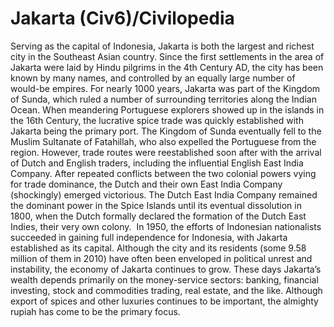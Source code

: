 # Jakarta (Civ6)/Civilopedia

Serving as the capital of Indonesia, Jakarta is both the largest and richest city in the Southeast Asian country. Since the first settlements in the area of Jakarta were laid by Hindu pilgrims in the 4th Century AD, the city has been known by many names, and controlled by an equally large number of would-be empires. For nearly 1000 years, Jakarta was part of the Kingdom of Sunda, which ruled a number of surrounding territories along the Indian Ocean. When meandering Portuguese explorers showed up in the islands in the 16th Century, the lucrative spice trade was quickly established with Jakarta being the primary port.
The Kingdom of Sunda eventually fell to the Muslim Sultanate of Fatahillah, who also expelled the Portuguese from the region. However, trade routes were reestablished soon after with the arrival of Dutch and English traders, including the influential English East India Company. After repeated conflicts between the two colonial powers vying for trade dominance, the Dutch and their own East India Company (shockingly) emerged victorious. The Dutch East India Company remained the dominant power in the Spice Islands until its eventual dissolution in 1800, when the Dutch formally declared the formation of the Dutch East Indies, their very own colony. 
In 1950, the efforts of Indonesian nationalists succeeded in gaining full independence for Indonesia, with Jakarta established as its capital. Although the city and its residents (some 9.58 million of them in 2010) have often been enveloped in political unrest and instability, the economy of Jakarta continues to grow. These days Jakarta’s wealth depends primarily on the money-service sectors: banking, financial investing, stock and commodities trading, real estate, and the like. Although export of spices and other luxuries continues to be important, the almighty rupiah has come to be the primary focus.